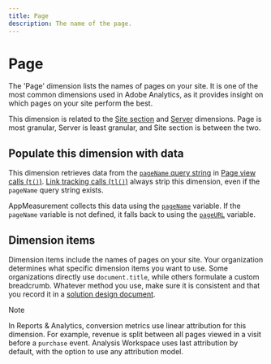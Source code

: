 ```yaml
---
title: Page
description: The name of the page.
---
```


# Page

The 'Page' dimension lists the names of pages on your site. It is one of the most common dimensions used in Adobe Analytics, as it provides insight on which pages on your site perform the best.

This dimension is related to the [Site section](site-section.md) and [Server](server.md) dimensions. Page is most granular, Server is least granular, and Site section is between the two.

## Populate this dimension with data

This dimension retrieves data from the [`pageName` query string](/help/implement/validate/query-parameters.md) in [Page view calls (`t()`)](/help/implement/vars/functions/t-method.md). [Link tracking calls (`tl()`)](/help/implement/vars/functions/tl-method.md) always strip this dimension, even if the `pageName` query string exists.

AppMeasurement collects this data using the [`pageName`](/help/implement/vars/page-vars/pagename.md) variable. If the `pageName` variable is not defined, it falls back to using the [`pageURL`](/help/implement/vars/page-vars/pageurl.md) variable.

## Dimension items

Dimension items include the names of pages on your site. Your organization determines what specific dimension items you want to use. Some organizations directly use `document.title`, while others formulate a custom breadcrumb. Whatever method you use, make sure it is consistent and that you record it in a [solution design document](/help/implement/prepare/solution-design.md).

>[!NOTE]
>
>In Reports & Analytics, conversion metrics use linear attribution for this dimension. For example, revenue is split between all pages viewed in a visit before a `purchase` event. Analysis Workspace uses last attribution by default, with the option to use any attribution model.
